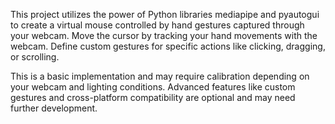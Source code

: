 This project utilizes the power of Python libraries mediapipe and pyautogui to create a virtual mouse controlled by hand gestures captured through your webcam. 
Move the cursor by tracking your hand movements with the webcam.
Define custom gestures for specific actions like clicking, dragging, or scrolling. 

This is a basic implementation and may require calibration depending on your webcam and lighting conditions.
Advanced features like custom gestures and cross-platform compatibility are optional and may need further development.
